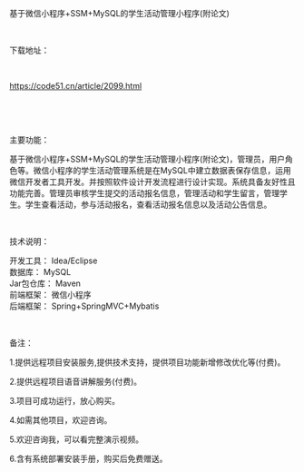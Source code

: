 <p>基于微信小程序+SSM+MySQL的学生活动管理小程序(附论文)</p>

<p>&nbsp;</p>

<p>下载地址：</p>

<p>&nbsp;</p>

<p><a href="http://code51.cn/article/2099.html">https://code51.cn/article/2099.html</a></p>

<p>&nbsp;</p>

<p>&nbsp;</p>

<p>主要功能：</p>

<p><p>基于微信小程序+SSM+MySQL的学生活动管理小程序(附论文)，管理员，用户角色等。微信小程序的学生活动管理系统是在MySQL中建立数据表保存信息，运用微信开发者工具开发。并按照软件设计开发流程进行设计实现。系统具备友好性且功能完善。管理员审核学生提交的活动报名信息，管理活动和学生留言，管理学生。学生查看活动，参与活动报名，查看活动报名信息以及活动公告信息。</p>
</p>

<p>&nbsp;</p>

<p>技术说明：</p>

<p><p>开发工具： Idea/Eclipse<br />
数据库： MySQL<br />
Jar包仓库： Maven<br />
前端框架： 微信小程序<br />
后端框架： Spring+SpringMVC+Mybatis</p>
</p>

<p>&nbsp;</p>

<p>备注：</p>

<p>1.提供远程项目安装服务,提供技术支持，提供项目功能新增修改优化等(付费)。</p>

<p>2.提供远程项目语音讲解服务(付费)。</p>

<p>3.项目可成功运行，放心购买。</p>

<p>4.如需其他项目，欢迎咨询。</p>

<p>5.欢迎咨询我，可以看完整演示视频。</p>

<p>6.含有系统部署安装手册，购买后免费赠送。</p>

